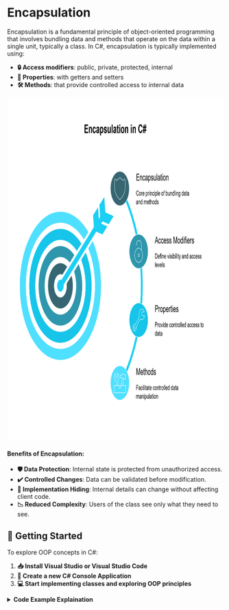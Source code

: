 # Encapsulation
Encapsulation is a fundamental principle of object-oriented programming that involves bundling data and methods that operate on the data within a single unit, typically a class. In C#, encapsulation is typically implemented using:

- **🔒 Access modifiers**: public, private, protected, internal
- **🔧 Properties**: with getters and setters
- **🛠️ Methods**: that provide controlled access to internal data

<kbd>
  <img src="https://github.com/MinenhleNkosi/Master-Design-Patterns-SOLID-Principles-in-C-Sharp/blob/main/Images/1.png" height="800" width="1000" />
</kbd>

#### Benefits of Encapsulation:
- **🛡️ Data Protection**: Internal state is protected from unauthorized access.
- **✔️ Controlled Changes**: Data can be validated before modification.
- **🔐 Implementation Hiding**: Internal details can change without affecting client code.
- **📉 Reduced Complexity**: Users of the class see only what they need to see.

## 🚀 Getting Started

To explore OOP concepts in C#:
1. **📥 Install Visual Studio or Visual Studio Code**
2. **📂 Create a new C# Console Application**
3. **💻 Start implementing classes and exploring OOP principles**

<details>
<summary><strong>Code Example Explaination</strong></summary>
	
### Examination of Bad Practice in BadExample and Program.cs Files
- BadExample Class
Here is the BadExample class that is being used:
```cs
public class BadExample
{
    public decimal balance;
}
```

- In the Program.cs file, the usage of the BadExample class is as follows:
```cs
namespace Encapsulation;

public class Program
{
    public static void Main(string[] args)
    {
        BadExample badExampleBalance = new BadExample();
        badExampleBalance.balance = 100;
        Console.WriteLine(badExampleBalance.balance);
        Console.ReadLine();
    }
}
```
### Bad Practice Explanation
1. **Direct Access to Fields**: In the `BadExample` class, the `balance` field is declared as `public`. This allows any code outside of the `BadExample` class to directly access and modify the `balance` field. This is evident in the `Program.cs` file where `badExampleBalance.balance` is directly set and accessed.
```cs
badExampleBalance.balance = 100;
Console.WriteLine(badExampleBalance.balance);
```

2. **Violation of Encapsulation Principle**: Encapsulation is a fundamental principle of object-oriented programming that promotes restricting direct access to some of an object's components. This principle helps to prevent unintended interference and misuse of the object's internal state. By making the `balance` field public, the `BadExample` class violates this principle, leading to potential issues such as:

- Lack of control over the values assigned to `balance`.
- Difficulty in adding validation or additional logic when the `balance` is modified.
- Increased risk of bugs and maintenance challenges.

### Improved Version Using Encapsulation
1. Let's create a GoodExample class and we're actually now going to make the `balance` field private so that it can't be accessed outside of this class. 
  ```cs
  private decimal _balance;
  ```

2. Next let's actually create a **Constructor** now so that we can set the initial `balance` of the bank account and we'll say `decimal` `balance`.
   ```cs
   public BankAccount(decimal balance)
   {
       _balance = balance;
   }
   ```

3. What we're going to do now is we're going to provide a method called `deposit` and then we can set the balance in here. Let's create a method called `deposit` and we pass this an `amount` that we want to deposit and then what we can do is we can check that if the `amount` that we're trying to deposit is negative then we can `throw an error` because it doesn't make any sense to deposit a negative `amount` of money. You don't deposit **-R50** into a bank account. You only deposit positive numbers so we can say if `amount` is *less than or equal to zero* then we're going to throw a new argument exception and we will say that deposit amount must be positive so deposit `amount` must be positive okay so that is preventing now users of this class from depositing negative amounts of money.
   ```cs
   public void Deposit(decimal amount)
    {
        if (amount <= 0)
        {
            throw new ArgumentException("Deposit amount must be positive");
        }


        _balance += amount;
    }
   ```
   
That actually solves our issue of having a negative `balance` because we now can't have a negative balance when we deposit money, okay so what we can do now is just add the `amount` onto the balance so we can say `this. balance` plus equals the `amount`.

4. So let's also create a method for *withdrawing* money from the bank account so currently we can *deposit* money but we also need to get money from the `account`. So let's create a `withdraw` method so we can say `public void withdraw`, and then we need to provide an amount that we want to withdraw now again we need to make sure that `balance` can't be negative and so we need to make sure we don't try to **withdraw** an amount greater than our `balance` so first of all we can check if the amount is less than zero so we can't **withdraw** a negative amount because that doesn't make any sense so we're going to say `if amount is less than or equal to zero`:
```cs
public void Withdraw(decimal amount)
{
  if (amount <= 0)
  {
      throw new ArgumentException("Withdrawal amount must be positive");
  }


  if (amount > balance)
  {
      throw new InvalidOperationException("Insufficient funds");
  }


  _balance -= amount;
}
```
 Then we're going to `throw` a `new argument exception` and we'll say withdrawal amount must be positive and we also need to check to see if the amount that we're trying to withdraw is greater than the amount that we have in the account because that shouldn't be possible so we're going to say `if amount is greater than the balance` then we can `throw invalid operation exception` and we can say insufficient funds otherwise if we get down to here.

5. Then we can just subtract the amount from the `balance` so we can say this do `balance` minus equals the amount okay and it would also be nice to, for the user to be able to actually see what their balance is so let's provide a `getter` method so a `getter` method is just a method that essentially allows the user to see a `private` value of a `private` field so we can say `public decimal` and then by convention what you do is you just basically prefix get onto the name of the field that we're trying to get so we say get `balance` and we're just going to return the `balance`
```cs
public decimal GetBalance()
{
  return _balance;
}
```

6. So now let's take a look at how we would use this new GoodExample class where we have **encapsulated** the logic and the fields within this class and not made them available publicly to all users of this class.
```cs
public class GoodExample
{
    private decimal _balance;


    public BankAccount(decimal balance)
    {
        _balance = balance;
    }


    public decimal GetBalance()
    {
        return _balance;
    }


    public void Deposit(decimal amount)
    {
        if (amount <= 0)
        {
            throw new ArgumentException("Deposit amount must be positive");
        }


        _balance += amount;
    }


    public void Withdraw(decimal amount)
    {
        if (amount <= 0)
        {
            throw new ArgumentException("Withdrawal amount must be positive");
        }


        if (amount > _balance)
        {
            throw new InvalidOperationException("Insufficient funds");
        }


        _balance -= amount;
    }
}
```

7. So we're going to first of all modify our `Program` class:
```cs
public static void Main(string[] args)
{
    //For bad example demonstration
    BadExample badExampleBalance = new BadExample();
    badExampleBalance.balance = 100;

    //For good example demonstration
    GoodExample goodExampleBalance = new GoodExample(100);
    Console.WriteLine(goodExampleBalance.GetBalance);

    goodExampleBalance.Deposit(5);
    Console.WriteLine(5);
    
    goodExampleBalance.Withdraw(200);
    Console.WriteLine(goodExampleBalance.GetBalance);
    Console.ReadLine();
}
```
</details>

